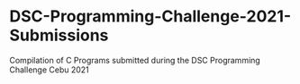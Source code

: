 # DSC-Programming-Challenge-2021-Submissions
 Compilation of C Programs submitted during the DSC Programming Challenge Cebu 2021
